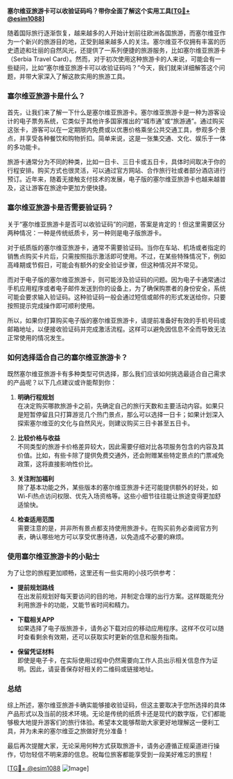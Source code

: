 **塞尔维亚旅游卡可以收验证码吗？带你全面了解这个实用工具[[TG💪+ @esim1088](https://t.me/s/esim1088)]**

随着国际旅行逐渐恢复，越来越多的人开始计划前往欧洲各国旅游，而塞尔维亚作为一个新兴的旅游目的地，正受到越来越多人的关注。塞尔维亚不仅拥有丰富的历史遗迹和壮丽的自然风光，还提供了一系列便捷的旅游服务，比如塞尔维亚旅游卡（Serbia Travel Card）。然而，对于初次使用这种旅游卡的人来说，可能会有一些疑问，比如“塞尔维亚旅游卡可以收验证码吗？”今天，我们就来详细解答这个问题，并带大家深入了解这款实用的旅游工具。

### 塞尔维亚旅游卡是什么？

首先，让我们来了解一下什么是塞尔维亚旅游卡。塞尔维亚旅游卡是一种为游客设计的电子票务系统，它类似于其他许多国家推出的“城市通”或“旅游通”。通过购买这张卡，游客可以在一定期限内免费或以优惠价格乘坐公共交通工具，参观多个景点，并享受各种餐饮和购物折扣。简单来说，这是一张集交通、文化、娱乐于一体的多功能卡。

旅游卡通常分为不同的种类，比如一日卡、三日卡或五日卡，具体时间取决于你的行程安排。购买方式也很灵活，可以通过官方网站、合作旅行社或者部分酒店进行预订。近年来，随着无接触支付技术的发展，电子版的塞尔维亚旅游卡也越来越普及，这让游客在旅途中更加方便快捷。

### 塞尔维亚旅游卡是否需要验证码？

关于“塞尔维亚旅游卡是否可以收验证码”的问题，答案是肯定的！但这里需要区分两种情况：一种是传统纸质卡，另一种则是电子版旅游卡。

对于纸质版的塞尔维亚旅游卡，通常不需要验证码。当你在车站、机场或者指定的销售点购买卡片后，只需按照指示激活即可使用。不过，在某些特殊情况下，例如高峰期或节假日，可能会有额外的安全验证步骤，但这种情况并不常见。

而对于电子版的塞尔维亚旅游卡，则可能涉及验证码的问题。因为电子卡通常通过手机应用程序或者电子邮件发送到你的设备上，为了确保购票者的身份安全，系统可能会要求输入验证码。这种验证码一般会通过短信或邮件的形式发送给你，只要按照提示完成操作即可顺利使用。

所以，如果你打算购买电子版的塞尔维亚旅游卡，请提前准备好有效的手机号码或邮箱地址，以便接收验证码并完成激活流程。这样可以避免因信息不全而导致无法正常使用的情况发生。

### 如何选择适合自己的塞尔维亚旅游卡？

既然塞尔维亚旅游卡有多种类型可供选择，那么我们应该如何挑选最适合自己需求的产品呢？以下几点建议或许能帮到你：

1. **明确行程规划**  
   在决定购买哪款旅游卡之前，先确定自己的旅行天数和主要活动内容。如果只是短暂停留且只打算游览几个热门景点，那么可以选择一日卡；如果计划深入探索塞尔维亚的文化与自然风光，则建议购买三日卡甚至五日卡。

2. **比较价格与收益**  
   不同类型的旅游卡价格差异较大，因此需要仔细对比各项服务包含的内容及其价值。比如，有些卡除了提供免费交通外，还会附赠某些特定景点的门票减免政策，这将直接影响性价比。

3. **关注附加福利**  
   除了基本功能之外，某些版本的塞尔维亚旅游卡还可能提供额外的好处，如Wi-Fi热点访问权限、优先入场资格等。这些小细节往往能让旅途变得更加舒适愉快。

4. **检查适用范围**  
   需要注意的是，并非所有景点都支持使用旅游卡。在购买前务必查阅官方列表，确认哪些地方可以享受优惠待遇，以免造成不必要的麻烦。

### 使用塞尔维亚旅游卡的小贴士

为了让您的旅程更加顺畅，这里还有一些实用的小技巧供参考：

- **提前规划路线**  
  在出发前规划好每天要访问的目的地，并制定合理的出行方案。这样既能充分利用旅游卡的功能，又能节省时间和精力。

- **下载相关APP**  
  如果选择了电子版旅游卡，请务必下载对应的移动应用程序。这样不仅可以随时查看剩余有效期，还可以获取实时更新的信息和服务指南。

- **保留凭证材料**  
  即使是电子卡，在实际使用过程中仍然需要向工作人员出示相关信息作为证明。因此，请妥善保存好相关的二维码或链接地址。

### 总结

综上所述，塞尔维亚旅游卡确实能够接收验证码，但这主要取决于您所选择的具体产品形式以及当前的技术环境。无论是传统的纸质卡还是现代的数字版，它们都能够极大地提升游客们的旅行体验。希望本文能够帮助大家更好地理解这一便利工具，并为未来的塞尔维亚之旅做好充分准备！

最后再次提醒大家，无论采用何种方式获取旅游卡，请务必遵循正规渠道进行操作，切勿轻信不明来源的信息。祝每位旅客都能享受到一段美好难忘的旅程！

[[TG💪+ @esim1088](https://t.me/s/esim1088) ![Image](https://i.postimg.cc/4NQfJmqS/Snipaste-2025-05-13-00-14-12.png)]